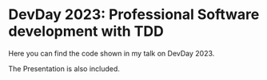 # DevDay 2023: Professional Software development with TDD

Here you can find the code shown in my talk on DevDay 2023.

The Presentation is also included.

